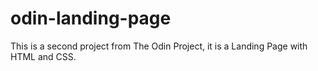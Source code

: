 # odin-landing-page
This is a second project from The Odin Project, it is a Landing Page with HTML and CSS.
